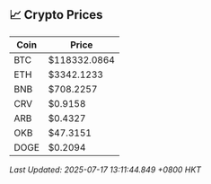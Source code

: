 ## 📈 Crypto Prices

| Coin | Price |
| ---- | ----- |
| BTC | $118332.0864 |
| ETH | $3342.1233 |
| BNB | $708.2257 |
| CRV | $0.9158 |
| ARB | $0.4327 |
| OKB | $47.3151 |
| DOGE | $0.2094 |

_Last Updated: 2025-07-17 13:11:44.849 +0800 HKT_